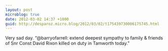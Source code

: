 ```yaml
---
layout: post
microblog: true
date: 2012-03-02 14:37 +1000
guid: http://desparoz.micro.blog/2012/03/02/t175439730006175745.html
---
```

Very sad day. “@barryofarrell: extend deepest sympathy to family &amp; friends of Snr Const David Rixon killed on duty in Tamworth today.”
